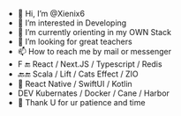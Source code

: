 - 👋 Hi, I’m @Xienix6
- 👀 I’m interested in Developing
- 🌱 I’m currently orienting in my OWN Stack
- 💞️ I’m looking for great teachers
- 📫 How to reach me by mail or messenger 
- F 🔚 React / Next.JS / Typescript / Redis
- 🔙🔚 Scala / Lift / Cats Effect / ZIO 
- 📲 React Native / SwiftUI / Kotlin
- DEV Kubernates / Docker / Cane / Harbor
- 🙏 Thank U for ur patience and time

<!---
Xienix6/Xienix6 is a ✨ special ✨ repository because its `README.md` (this file) appears on your GitHub profile.
You can click the Preview link to take a look at your changes.
--->
